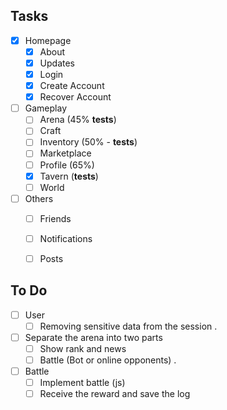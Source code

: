## Tasks

- [x] Homepage
  - [x] About
  - [x] Updates 
  - [x] Login
  - [x] Create Account
  - [x] Recover Account
- [ ] Gameplay
  - [ ] Arena (45% **tests**)
  - [ ] Craft 
  - [ ] Inventory (50% - **tests**)
  - [ ] Marketplace
  - [ ] Profile (65%)
  - [x] Tavern (**tests**)
  - [ ] World
- [ ] Others
  - [ ] Friends
  - [ ] Notifications
  - [ ] Posts 


## To Do

- [ ] User
  - [ ] Removing sensitive data from the session
.
- [ ] Separate the arena into two parts
  - [ ] Show rank and news
  - [ ] Battle (Bot or online opponents)
.
- [ ] Battle
  - [ ] Implement battle (js)
  - [ ] Receive the reward and save the log
